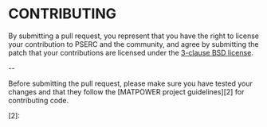 CONTRIBUTING
============

By submitting a pull request, you represent that you have the right to
license your contribution to PSERC and the community, and agree by
submitting the patch that your contributions are licensed under the
[3-clause BSD license][1].

--

Before submitting the pull request, please make sure you have tested
your changes and that they follow the [MATPOWER project guidelines][2]
for contributing code.

[1]: ./LICENSE
[2]: 
